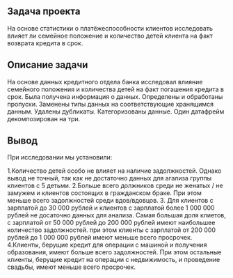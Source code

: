 ## Задача проекта

На основе статистики о платёжеспособности клиентов исследовать влияет ли семейное положение и количество детей клиента на факт возврата кредита 
в срок.

## Описание задачи
На основе данных кредитного отдела банка исследовал влияние семейного положения и
количества детей на факт погашения кредита в срок. Была получена информация о
данных. Определены и обработаны пропуски. Заменены типы данных на соответствующие
хранящимся данным. Удалены дубликаты. Категоризованы данные. Один датафрейм декомпозирован на три.

## Вывод

При исследовании мы установили:

1.Количество детей особо не влияет на наличие задолжностей. Однако вывод не точный, так как не достаточно данных для агализа группы клиентов с 5 детьми.
2.Больше всего должников среди не женатых / не замужем и клиентов состоящих в гражданском браке. При этом меньше всего задолжностей среди вдов/вдовцов.
3. Для клиентов с зарплатой до 30 000 рублей и клиентов с зарплатой более 1 000 000 рублей не досаточно данных для анализа. Самая большая доля клиетов, с зарплатой от 50 000 рублей до 200 000 рублей имеют наибольшее количество задолжностей. при этом клиенты с зарплатой от 200 000 рублей до 1 000 000 рублей имеют меньше всего просрочек.
4.Клиенты, берущие кредит для операции с машиной и получения образования, имеют больше всего задолжностей. При этом остальные клиенты, берущие кредит на операции с недвижимость, и проведение свадьбы, имеют меньше всего просрочек.
